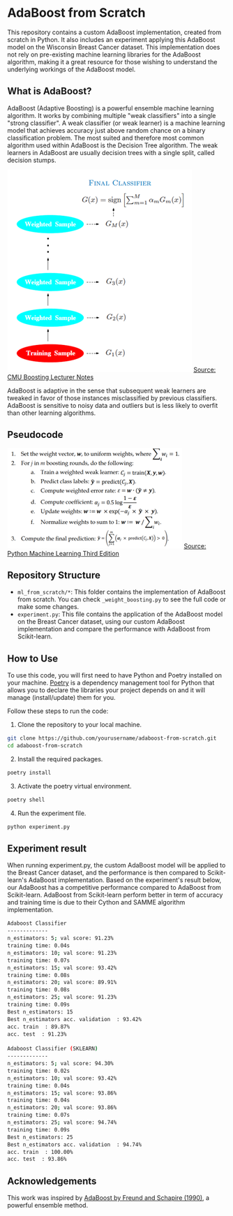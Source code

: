 # AdaBoost from Scratch
This repository contains a custom AdaBoost implementation, created from scratch in Python. It also includes an experiment applying this AdaBoost model on the Wisconsin Breast Cancer dataset. This implementation does not rely on pre-existing machine learning libraries for the AdaBoost algorithm, making it a great resource for those wishing to understand the underlying workings of the AdaBoost model.

## What is AdaBoost?
AdaBoost (Adaptive Boosting) is a powerful ensemble machine learning algorithm. It works by combining multiple "weak classifiers" into a single "strong classifier". A weak classifier (or weak learner) is a machine learning model that achieves accuracy just above random chance on a binary classification problem. The most suited and therefore most common algorithm used within AdaBoost is the Decision Tree algorithm. The weak learners in AdaBoost are usually decision trees with a single split, called decision stumps.

![AdaBoost Weak-Learners](./images/weak-learners.png)
[Source: CMU Boosting Lecturer Notes](https://www.stat.cmu.edu/~ryantibs/datamining/lectures/25-boost.pdf)

AdaBoost is adaptive in the sense that subsequent weak learners are tweaked in favor of those instances misclassified by previous classifiers. AdaBoost is sensitive to noisy data and outliers but is less likely to overfit than other learning algorithms.

## Pseudocode
![AdaBoost Pseudocode](./images/pseudocode.png)
[Source: Python Machine Learning Third Edition](https://falksangdata.no/wp-content/uploads/2022/07/python-machine-learning-and-deep-learning-with-python-scikit-learn-and-tensorflow-2.pdf)

## Repository Structure
- `ml_from_scratch/*`: This folder contains the implementation of AdaBoost from scratch. You can check `_weight_boosting.py` to see the full code or make some changes.
- `experiment.py`: This file contains the application of the AdaBoost model on the Breast Cancer dataset, using our custom AdaBoost implementation and compare the performance with AdaBoost from Scikit-learn.

## How to Use
To use this code, you will first need to have Python and Poetry installed on your machine. [Poetry](https://python-poetry.org/docs/) is a dependency management tool for Python that allows you to declare the libraries your project depends on and it will manage (install/update) them for you. 

Follow these steps to run the code:

1. Clone the repository to your local machine.
```bash
git clone https://github.com/yourusername/adaboost-from-scratch.git
cd adaboost-from-scratch
```

2. Install the required packages.
```bash
poetry install
```

3. Activate the poetry virtual environment.
```bash
poetry shell
```

4. Run the experiment file.
```bash
python experiment.py
```

## Experiment result
When running experiment.py, the custom AdaBoost model will be applied to the Breast Cancer dataset, and the performance is then compared to Scikit-learn's AdaBoost implementation. Based on the experiment's result below, our AdaBoost has a competitive performance compared to AdaBoost from Scikit-learn. AdaBoost from Scikit-learn perform better in term of accuracy and training time is due to their Cython and SAMME algorithm implementation.

```bash
Adaboost Classifier
-------------
n_estimators: 5; val score: 91.23%
training time: 0.04s
n_estimators: 10; val score: 91.23%
training time: 0.07s
n_estimators: 15; val score: 93.42%
training time: 0.08s
n_estimators: 20; val score: 89.91%
training time: 0.08s
n_estimators: 25; val score: 91.23%
training time: 0.09s
Best n_estimators: 15
Best n_estimators acc. validation  : 93.42%
acc. train  : 89.87%
acc. test  : 91.23%

Adaboost Classifier (SKLEARN)
-------------
n_estimators: 5; val score: 94.30%
training time: 0.02s
n_estimators: 10; val score: 93.42%
training time: 0.04s
n_estimators: 15; val score: 93.86%
training time: 0.04s
n_estimators: 20; val score: 93.86%
training time: 0.07s
n_estimators: 25; val score: 94.74%
training time: 0.09s
Best n_estimators: 25
Best n_estimators acc. validation  : 94.74%
acc. train  : 100.00%
acc. test  : 93.86%
```

## Acknowledgements
This work was inspired by [AdaBoost by Freund and Schapire (1990)](https://link.springer.com/article/10.1007/bf00116037), a powerful ensemble method.